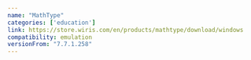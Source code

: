 ```yaml
---
name: "MathType"
categories: ['education']
link: https://store.wiris.com/en/products/mathtype/download/windows
compatibility: emulation
versionFrom: "7.7.1.258"
---
```


